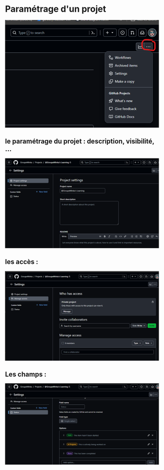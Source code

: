 # Paramétrage d'un projet

![projects_setting_01](./images/github/projects_setting_01.png)

## le paramétrage du projet : description, visibilité, ...
![projects_setting_02](./images/github/projects_setting_02.png)

## les accès : 
![projects_setting_03](./images/github/projects_setting_03.png)

## Les champs :
![projects_setting_04](./images/github/projects_setting_04.png)